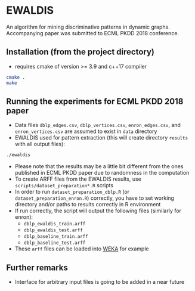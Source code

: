 EWALDIS
===================

An algorithm for mining discriminative patterns in dynamic graphs.
Accompanying paper was submitted to ECML PKDD 2018 conference.

## Installation (from the project directory)

- requires cmake of version >= 3.9 and c++17 compiler

```sh
cmake .
make
```

## Running the experiments for ECML PKDD 2018 paper

- Data files `dblp_edges.csv`, `dblp_vertices.csv`, `enron_edges.csv`, and `enron_vertices.csv` are assumed to exist in `data` directory
- EWALDIS used for pattern extraction (this will create directory `results` with all output files):

```sh
./ewaldis
```

- Please note that the results may be a little bit different from the ones published in ECML PKDD paper due to randomness in the computation
- To create ARFF files from the EWALDIS results, use `scripts/dataset_preparation*.R` scripts
- In order to run `dataset_preparation_dblp.R` (or `dataset_preparation_enron.R`) correctly,
you have to set working directory and/or paths to results correctly in R environment
- If run correctly, the script will output the following files (similarly for enron):
   - `dblp_ewaldis_train.arff`
   - `dblp_ewaldis_test.arff`
   - `dblp_baseline_train.arff`
   - `dblp_baseline_test.arff`
- These `arff` files can be loaded into [WEKA](https://www.cs.waikato.ac.nz/ml/weka/) for example

## Further remarks

- Interface for arbitrary input files is going to be added in a near future
